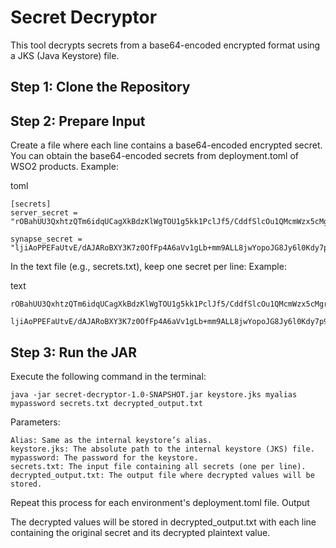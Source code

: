 # Secret Decryptor

This tool decrypts secrets from a base64-encoded encrypted format using a JKS (Java Keystore) file.

## Step 1: Clone the Repository



## Step 2: Prepare Input

Create a file where each line contains a base64-encoded encrypted secret. You can obtain the base64-encoded secrets from deployment.toml of WSO2 products.
Example:

toml

```
[secrets]
server_secret = "rOBahUU3QxhtzQTm6idqUCagXkBdzKlWgTOU1g5kk1PclJf5/CddfSlcOu1QMcmWzx5cMgrStEXV+3qA5QUsDtg3VPsZ7u8O3dGtNIrbOm8ZH9WPwkwID0F5IUQ/z6EEY9PydjFkNVduuUThIJi6x7oVFg5aBTqfIw389D7/5sSzz770wm6uJV0IZCKsRg90VknDL0f9MtX8Od16HZ4Quc+HNJwUzGLi7AHbtrNbgOswhpwTBWv2n6nVaYoJYP8c+/zrtPepDoN/oPObgqnbkDBFpDxKyd+buthYJRBN8/oCrA7eIcBL23hjj2FirPCnkDo75IhEzUtmNuxiYMuqPA=="

synapse_secret = "ljiAoPPEFaUtvE/dAJARoBXY3K7z0OfFp4A6aVv1gLb+mm9ALL8jwYopoJG8Jy6l0Kdy7p9zcDaBdHgw4XO1oGdP6am7A6EbTUs2trWPlcI8T9u8pbQGR92zQhNc6SPxfDnsswUep7UfxUPkQUEUe1CUk1rcnCEjdGM7VGXhX9DANJZWxImSG0jV0qDDLcjmwQfaaA2BlRhgLXTvsTpSjerkCIOMzviZBwQ7Bi3keQdF6GQP4Q+xTQ0Li5QPeAkI18xS1aaI2V9r3VXtAOmwYBZ1FEy9cJXFFwZGCw9b/sFib+NyF93xTGW6sVtCFw5vRzOqN5cBOEW/8Qob1TVzAA=="
```

In the text file (e.g., secrets.txt), keep one secret per line:
Example:

text
```
rOBahUU3QxhtzQTm6idqUCagXkBdzKlWgTOU1g5kk1PclJf5/CddfSlcOu1QMcmWzx5cMgrStEXV+3qA5QUsDtg3VPsZ7u8O3dGtNIrbOm8ZH9WPwkwID0F5IUQ/z6EEY9PydjFkNVduuUThIJi6x7oVFg5aBTqfIw389D7/5sSzz770wm6uJV0IZCKsRg90VknDL0f9MtX8Od16HZ4Quc+HNJwUzGLi7AHbtrNbgOswhpwTBWv2n6nVaYoJYP8c+/zrtPepDoN/oPObgqnbkDBFpDxKyd+buthYJRBN8/oCrA7eIcBL23hjj2FirPCnkDo75IhEzUtmNuxiYMuqPA==

ljiAoPPEFaUtvE/dAJARoBXY3K7z0OfFp4A6aVv1gLb+mm9ALL8jwYopoJG8Jy6l0Kdy7p9zcDaBdHgw4XO1oGdP6am7A6EbTUs2trWPlcI8T9u8pbQGR92zQhNc6SPxfDnsswUep7UfxUPkQUEUe1CUk1rcnCEjdGM7VGXhX9DANJZWxImSG0jV0qDDLcjmwQfaaA
```

## Step 3: Run the JAR

Execute the following command in the terminal:

```
java -jar secret-decryptor-1.0-SNAPSHOT.jar keystore.jks myalias mypassword secrets.txt decrypted_output.txt
```

Parameters:

    Alias: Same as the internal keystore’s alias.
    keystore.jks: The absolute path to the internal keystore (JKS) file.
    mypassword: The password for the keystore.
    secrets.txt: The input file containing all secrets (one per line).
    decrypted_output.txt: The output file where decrypted values will be stored.

Repeat this process for each environment's deployment.toml file.
Output

The decrypted values will be stored in decrypted_output.txt with each line containing the original secret and its decrypted plaintext value.